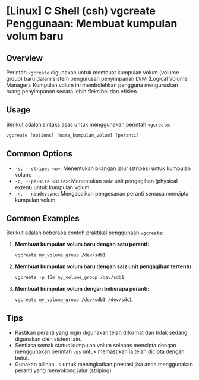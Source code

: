 # [Linux] C Shell (csh) vgcreate Penggunaan: Membuat kumpulan volum baru

## Overview
Perintah `vgcreate` digunakan untuk membuat kumpulan volum (volume group) baru dalam sistem pengurusan penyimpanan LVM (Logical Volume Manager). Kumpulan volum ini membolehkan pengguna menguruskan ruang penyimpanan secara lebih fleksibel dan efisien.

## Usage
Berikut adalah sintaks asas untuk menggunakan perintah `vgcreate`:

```csh
vgcreate [options] [nama_kumpulan_volum] [peranti]
```

## Common Options
- `-s, --stripes <n>`: Menentukan bilangan jalur (stripes) untuk kumpulan volum.
- `-p, --pe-size <size>`: Menentukan saiz unit pengagihan (physical extent) untuk kumpulan volum.
- `-n, --noudevsync`: Mengabaikan pengesanan peranti semasa mencipta kumpulan volum.

## Common Examples
Berikut adalah beberapa contoh praktikal penggunaan `vgcreate`:

1. **Membuat kumpulan volum baru dengan satu peranti:**
   ```csh
   vgcreate my_volume_group /dev/sdb1
   ```

2. **Membuat kumpulan volum baru dengan saiz unit pengagihan tertentu:**
   ```csh
   vgcreate -p 16m my_volume_group /dev/sdb1
   ```

3. **Membuat kumpulan volum dengan beberapa peranti:**
   ```csh
   vgcreate my_volume_group /dev/sdb1 /dev/sdc1
   ```

## Tips
- Pastikan peranti yang ingin digunakan telah diformat dan tidak sedang digunakan oleh sistem lain.
- Sentiasa semak status kumpulan volum selepas mencipta dengan menggunakan perintah `vgs` untuk memastikan ia telah dicipta dengan betul.
- Gunakan pilihan `-s` untuk meningkatkan prestasi jika anda menggunakan peranti yang menyokong jalur (striping).